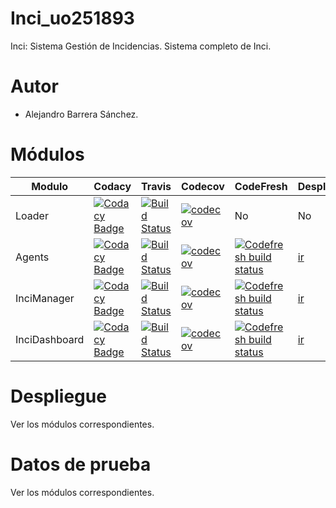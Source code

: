 # Inci_uo251893
Inci: Sistema Gestión de Incidencias. Sistema completo de Inci.

# Autor 

- Alejandro Barrera Sánchez.

# Módulos

| Modulo | Codacy | Travis | Codecov | CodeFresh | Despliegue |
| --- | --- | --- | --- | --- | --- |
|Loader | [![Codacy Badge](https://api.codacy.com/project/badge/Grade/81ed23f28056410c9d542489fba9b901)](https://www.codacy.com/app/jelabra/Loader_e5a?utm_source=github.com&amp;utm_medium=referral&amp;utm_content=Arquisoft/Loader_e5a&amp;utm_campaign=Badge_Grade) | [![Build Status](https://travis-ci.org/Arquisoft/Loader_e5a.svg?branch=master)](https://travis-ci.org/Arquisoft/Loader_e5a) | [![codecov](https://codecov.io/gh/Arquisoft/Loader_e5a/branch/master/graph/badge.svg)](https://codecov.io/gh/Arquisoft/Loader_e5a) | No | No
 | Agents | [![Codacy Badge](https://api.codacy.com/project/badge/Grade/c77c11b6a34b46c4bc6b299e15976f2d)](https://www.codacy.com/app/jelabra/Agents_e5a?utm_source=github.com&amp;utm_medium=referral&amp;utm_content=Arquisoft/Agents_e5a&amp;utm_campaign=Badge_Grade) | [![Build Status](https://travis-ci.org/Arquisoft/Agents_e5a.svg?branch=master)](https://travis-ci.org/Arquisoft/Agents_e5a) | [![codecov](https://codecov.io/gh/Arquisoft/participants1a/branch/master/graph/badge.svg)](https://codecov.io/gh/Arquisoft/Agents_e5a) | [![Codefresh build status]( https://g.codefresh.io/api/badges/build?repoOwner=wason12&repoName=Agents_uo251893&branch=master&pipelineName=Agents_uo251893&accountName=wason12&type=cf-1)]( https://g.codefresh.io/repositories/wason12/Agents_uo251893/builds?filter=trigger:build;branch:master;service:5b2fbdd68ebfe3503b48e85d~Agents_uo251893) | [ir](http://wason12.ddns.net/)
 | InciManager |[![Codacy Badge](https://api.codacy.com/project/badge/Grade/8d9f352d628646289877196926352d23)](https://www.codacy.com/app/wason12/InciManager_uo251893?utm_source=github.com&amp;utm_medium=referral&amp;utm_content=wason12/InciManager_uo251893&amp;utm_campaign=Badge_Grade) | [![Build Status](https://travis-ci.org/wason12/InciManager_uo251893.svg?branch=master)](https://travis-ci.org/wason12/InciManager_uo251893) |[![codecov](https://codecov.io/gh/wason12/InciManager_uo251893/branch/master/graph/badge.svg)](https://codecov.io/gh/wason12/InciManager_uo251893) | [![Codefresh build status]( https://g.codefresh.io/api/badges/build?repoOwner=wason12&repoName=InciManager_uo251893&branch=master&pipelineName=InciManager_uo251893&accountName=wason12&type=cf-1)]( https://g.codefresh.io/repositories/wason12/InciManager_uo251893/builds?filter=trigger:build;branch:master;service:5b2fbdc4fe1828191a92871e~InciManager_uo251893) | [ir](http://wason12.ddns.net:81/)
 | InciDashboard |  [![Codacy Badge](https://api.codacy.com/project/badge/Grade/d4a7d3f508ab4416b5f6d4ef7fd0a5bc)](https://www.codacy.com/app/wason12/InciDashboard_uo251893?utm_source=github.com&amp;utm_medium=referral&amp;utm_content=wason12/InciDashboard_uo251893&amp;utm_campaign=Badge_Grade) | [![Build Status](https://api.travis-ci.org/wason12/InciDashboard_uo251893.svg?branch=master)](https://travis-ci.org/wason12/InciDashboard_uo251893) | [![codecov](https://codecov.io/gh/wason12/InciDashboard_uo251893/branch/master/graph/badge.svg)](https://codecov.io/gh/wason12/InciDashboard_uo251893) | [![Codefresh build status]( https://g.codefresh.io/api/badges/build?repoOwner=wason12&repoName=InciDashboard_uo251893&branch=master&pipelineName=InciDashboard_uo251893&accountName=wason12&type=cf-1)]( https://g.codefresh.io/repositories/wason12/InciDashboard_uo251893/builds?filter=trigger:build;branch:master;service:5b2fbd4d8ebfe3e84f48e85c~InciDashboard_uo251893) | [ir](http://wason12.ddns.net:82/)



# Despliegue

Ver los módulos correspondientes.

# Datos de prueba

Ver los módulos correspondientes.
